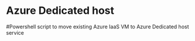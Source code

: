 # Azure Dedicated host

#Powershell script to move existing Azure IaaS VM to Azure Dedicated host service
